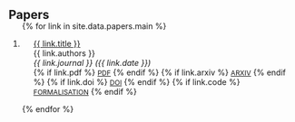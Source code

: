 <h2 id="papers" style="margin: 2px 0px -15px;">Papers</h2>

<div class="publications">
<ol class="bibliography">

{% for link in site.data.papers.main %}

<li>
  <div class="col-sm-9" style="position: relative;padding-right: 15px;padding-left: 20px;">
    <div class="title"><a href="{{ link.pdf }}">{{ link.title }}</a></div>
    <div class="author">{{ link.authors }}</div>
    <div class="periodical"><em>{{ link.journal }} ({{ link.date }})</em></div>
    <div class="links">
      {% if link.pdf %} 
      <a href="{{ link.pdf }}" class="btn btn-sm z-depth-0" role="button" target="_blank" style="font-size:12px;">PDF</a>
      {% endif %}
      {% if link.arxiv %} 
      <a href="{{ link.arxiv }}" class="btn btn-sm z-depth-0" role="button" target="_blank" style="font-size:12px;">ARXIV</a>
      {% endif %}
      {% if link.doi %} 
      <a href="{{ link.doi }}" class="btn btn-sm z-depth-0" role="button" target="_blank" style="font-size:12px;">DOI</a>
      {% endif %}
      {% if link.code %} 
      <a href="{{ link.code }}" class="btn btn-sm z-depth-0" role="button" target="_blank" style="font-size:12px;">FORMALISATION</a>
      {% endif %}
    </div>
  </div>
</li>

{% endfor %}

</ol>
</div>